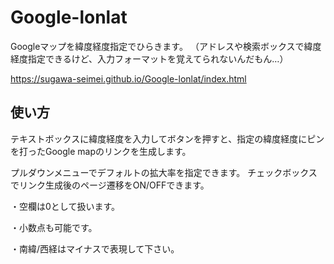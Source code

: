 # Google-lonlat
Googleマップを緯度経度指定でひらきます。
（アドレスや検索ボックスで緯度経度指定できるけど、入力フォーマットを覚えてられないんだもん…）

https://sugawa-seimei.github.io/Google-lonlat/index.html

## 使い方

テキストボックスに緯度経度を入力してボタンを押すと、指定の緯度経度にピンを打ったGoogle mapのリンクを生成します。

プルダウンメニューでデフォルトの拡大率を指定できます。
チェックボックスでリンク生成後のページ遷移をON/OFFできます。


・空欄は0として扱います。

・小数点も可能です。

・南緯/西経はマイナスで表現して下さい。